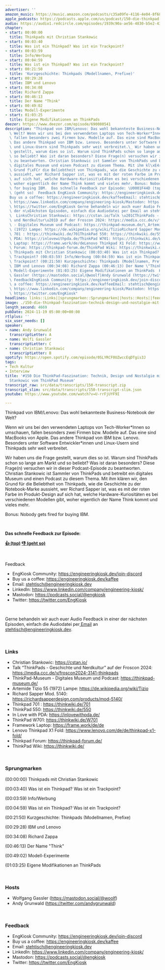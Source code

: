 ```yaml
---
advertiser: ''
amazon_music: https://music.amazon.com/podcasts/c35a09fe-4116-4e04-8f68-77d61b112e46/episodes/3feaf7f9-4fcc-4a86-a35e-13761f6f0e84/engineering-kiosk-150-die-thinkpad-faszination-technik-design-und-nostalgie-mit-christian-stankowic-vom-thinkpad-museum
apple_podcasts: https://podcasts.apple.com/us/podcast/150-die-thinkpad-faszination-technik-design-und-nostalgie/id1603082924?i=1000677421164&uo=4
audio: https://audio1.redcircle.com/episodes/1939c90a-ae56-4830-b5e2-4317d061ed77/stream.mp3
chapter:
- start: 00:00:00
  title: Thinkpads mit Christian Stankowic
- start: 00:03:40
  title: Was ist ein Thinkpad? Was ist ein Trackpoint?
- start: 00:03:59
  title: Info/Werbung
- start: 00:04:59
  title: Was ist ein Thinkpad? Was ist ein Trackpoint?
- start: 00:21:50
  title: 'Kurzgeschichte: Thinkpads (Modellnamen, Prefixe)'
- start: 00:29:28
  title: IBM und Lenovo
- start: 00:34:08
  title: Richard Zappa
- start: 00:46:13
  title: Der Name "Think"
- start: 00:49:02
  title: Modell-Experimente
- start: 01:03:25
  title: Eigene Modifikationen an ThinkPads
deezer: https://www.deezer.com/episode/690080541
description: "Thinkpad von IBM/Lenovo: Das wohl bekannteste Business-Notebook der\
  \ Welt? Wenn wir uns bei den verwendeten Laptops von Tech-Worker*Innen so umschauen,\
  \ fallen besonders zwei Firmen bzw. Modelle auf. Das eine sind MacBooks von Apple.\
  \ Das andere Thinkpad von IBM bzw. Lenovo. Besonders unter Software Entwickler*innen\
  \ und Linux-Usern sind Thinkpads sehr weit verbreitet.\_ Wir haben uns die Frage\
  \ gestellt, warum dies so ist. Warum sind ThinkPads schon so lange am Markt und\
  \ so beliebt? Was ist daran besonders? Diese Frage(n) versuchen wir in dieser Podcast-Episode\
  \ zu beantworten. Christian Stankowic ist Sammler von ThinkPads und betreibt ein\
  \ digitales Museum und einen Podcast zu diesem Thema. Mit ihm kl\xE4ren wir, den\
  \ Grund f\xFCr die Beliebtheit von Thinkpads, wie die Geschichte zu der Notebook-Marke\
  \ aussieht, wer Richard Sapper ist, was es mit der roten Farbe im Produkt-Design\
  \ auf sich hat, welche Hardware-Kuriosit\xE4ten es bei verschiedenen Modellen gibt,\
  \ woher eigentlich der Name Think kommt und vieles mehr. Bonus: Nobody gets fired\
  \ for buying IBM.  Das schnelle Feedback zur Episode: \U0001F44D (top)\_\U0001F44E\
  \ (geht so)  Feedback EngKiosk Community: https://engineeringkiosk.dev/join-discord\_\
  Buy us a coffee: https://engineeringkiosk.dev/kaffeeEmail: stehtisch@engineeringkiosk.devLinkedIn:\
  \ https://www.linkedin.com/company/engineering-kiosk/Mastodon: https://podcasts.social/@engkioskTwitter:\
  \ https://twitter.com/EngKiosk Gerne behandeln wir auch euer Audio Feedback in einer\
  \ der n\xE4chsten Episoden, einfach die Audiodatei per Email an stehtisch@engineeringkiosk.dev.\
  \  LinksChristian Stankowic: https://cstan.io/Talk \u201CThinkPads - Geschichte\
  \ und Nerdkultur\u201D auf der Froscon 2024: https://media.ccc.de/v/froscon2024-3141-thinkpadsThinkPad-Museum\
  \ - Digitales Museum und Podcast: https://thinkpad-museum.de/\_Artemide Tizio 55\
  \ (1972) Lampe: https://de.wikipedia.org/wiki/TizioRichard Sapper Mod. 5140: https://richardsapperdesign.com/products/mod-5140/Thinkpad\
  \ 701 : https://thinkwiki.de/701ThinkPad 550: https://thinkwiki.de/550In Love with\
  \ PDA: https://inlovewithpda.de/ThinkPad W701: https://thinkwiki.de/W701Framework\
  \ Laptop: https://frame.work/de/deLenovo Thinkpad X1 Fold: https://www.lenovo.com/de/de/thinkpad-x1-fold/Thinkpad\
  \ Forum: https://thinkpad-forum.de/ThinkPad Wiki: https://thinkwiki.de/ Sprungmarken(00:00:00)\
  \ Thinkpads mit Christian Stankowic (00:03:40) Was ist ein Thinkpad? Was ist ein\
  \ Trackpoint? (00:03:59) Info/Werbung (00:04:59) Was ist ein Thinkpad? Was ist ein\
  \ Trackpoint? (00:21:50) Kurzgeschichte: Thinkpads (Modellnamen, Prefixe) (00:29:28)\
  \ IBM und Lenovo (00:34:08) Richard Zappa (00:46:13) Der Name \"Think\" (00:49:02)\
  \ Modell-Experimente (01:03:25) Eigene Modifikationen an ThinkPads  HostsWolfgang\
  \ Gassler (https://mastodon.social/@woolf)Andy Grunwald (https://twitter.com/andygrunwald)\
  \ FeedbackEngKiosk Community: https://engineeringkiosk.dev/join-discord\_Buy us\
  \ a coffee: https://engineeringkiosk.dev/kaffeeEmail: stehtisch@engineeringkiosk.devLinkedIn:\
  \ https://www.linkedin.com/company/engineering-kiosk/Mastodon: https://podcasts.social/@engkioskTwitter:\
  \ https://twitter.com/EngKiosk"
headlines: links::Links||sprungmarken::Sprungmarken||hosts::Hosts||feedback::Feedback
image: ./150-die-thinkpad-faszination-technik-design-und-nostalgie-mit-christian-stankowic-vom-thinkpad-museum.jpg
length_second: 4669
pubDate: 2024-11-19 05:00:00+00:00
rtlplus: ''
six_user_needs: []
speaker:
- name: Andy Grunwald
  transcriptLetter: A
- name: Wolfi Gassler
  transcriptLetter: C
- name: Christian Stankowic
  transcriptLetter: B
spotify: https://open.spotify.com/episode/0SLYRCF0UZwccEqDTgis3J
tags:
- Tech Kultur
- Interview
title: '#150 Die ThinkPad-Faszination: Technik, Design und Nostalgie mit Christian
  Stankowic vom ThinkPad Museum'
transcript_raw: src/data/transcripts/150-transcript.zip
transcript_slim: src/data/transcripts/150-transcript-slim.json
youtube: https://www.youtube.com/watch?v=U-rrFjUYF9I

---
```

<p>Thinkpad von IBM/Lenovo: Das wohl bekannteste Business-Notebook der Welt?</p><p>Wenn wir uns bei den verwendeten Laptops von Tech-Worker*Innen so umschauen, fallen besonders zwei Firmen bzw. Modelle auf. Das eine sind MacBooks von Apple. Das andere Thinkpad von IBM bzw. Lenovo. Besonders unter Software Entwickler*innen und Linux-Usern sind Thinkpads sehr weit verbreitet. </p><p>Wir haben uns die Frage gestellt, warum dies so ist. Warum sind ThinkPads schon so lange am Markt und so beliebt? Was ist daran besonders? Diese Frage(n) versuchen wir in dieser Podcast-Episode zu beantworten. Christian Stankowic ist Sammler von ThinkPads und betreibt ein digitales Museum und einen Podcast zu diesem Thema. Mit ihm klären wir, den Grund für die Beliebtheit von Thinkpads, wie die Geschichte zu der Notebook-Marke aussieht, wer Richard Sapper ist, was es mit der roten Farbe im Produkt-Design auf sich hat, welche Hardware-Kuriositäten es bei verschiedenen Modellen gibt, woher eigentlich der Name Think kommt und vieles mehr.</p><p>Bonus: Nobody gets fired for buying IBM.</p><p><br></p><p><strong>Das schnelle Feedback zur Episode:</strong></p><p><a href="https://api.openpodcast.dev/feedback/150/upvote" rel="nofollow"><strong>👍 (top)</strong></a><strong> </strong><a href="https://api.openpodcast.dev/feedback/150/downvote" rel="nofollow"><strong>👎 (geht so)</strong></a></p><p><br></p><p>Feedback</p><ul><li>EngKiosk Community: <a href="https://engineeringkiosk.dev/join-discord">https://engineeringkiosk.dev/join-discord</a> </li><li>Buy us a coffee: <a href="https://engineeringkiosk.dev/kaffee">https://engineeringkiosk.dev/kaffee</a></li><li>Email: <a href="mailto:stehtisch@engineeringkiosk.dev" rel="nofollow">stehtisch@engineeringkiosk.dev</a></li><li>LinkedIn: <a href="https://www.linkedin.com/company/engineering-kiosk/" rel="nofollow">https://www.linkedin.com/company/engineering-kiosk/</a></li><li>Mastodon: <a href="https://podcasts.social/@engkiosk" rel="nofollow">https://podcasts.social/@engkiosk</a></li><li>Twitter: <a href="https://twitter.com/EngKiosk" rel="nofollow">https://twitter.com/EngKiosk</a></li></ul><p><br></p><p>Gerne behandeln wir auch euer Audio Feedback in einer der nächsten Episoden, einfach die Audiodatei per<a href="https://engineeringkiosk.dev/kontakt/"> Email</a> an <a href="mailto:stehtisch@engineeringkiosk.dev" rel="nofollow">stehtisch@engineeringkiosk.dev</a>.</p><p><br></p><h3 id="links">Links</h3><ul><li>Christian Stankowic: <a href="https://cstan.io/" rel="nofollow">https://cstan.io/</a></li><li>Talk “ThinkPads - Geschichte und Nerdkultur” auf der Froscon 2024: <a href="https://media.ccc.de/v/froscon2024-3141-thinkpads" rel="nofollow">https://media.ccc.de/v/froscon2024-3141-thinkpads</a></li><li>ThinkPad-Museum - Digitales Museum und Podcast: <a href="https://thinkpad-museum.de/" rel="nofollow">https://thinkpad-museum.de/</a> </li><li>Artemide Tizio 55 (1972) Lampe: <a href="https://de.wikipedia.org/wiki/Tizio" rel="nofollow">https://de.wikipedia.org/wiki/Tizio</a></li><li>Richard Sapper Mod. 5140: <a href="https://richardsapperdesign.com/products/mod-5140/" rel="nofollow">https://richardsapperdesign.com/products/mod-5140/</a></li><li>Thinkpad 701 : <a href="https://thinkwiki.de/701" rel="nofollow">https://thinkwiki.de/701</a></li><li>ThinkPad 550: <a href="https://thinkwiki.de/550" rel="nofollow">https://thinkwiki.de/550</a></li><li>In Love with PDA: <a href="https://inlovewithpda.de/" rel="nofollow">https://inlovewithpda.de/</a></li><li>ThinkPad W701: <a href="https://thinkwiki.de/W701" rel="nofollow">https://thinkwiki.de/W701</a></li><li>Framework Laptop: <a href="https://frame.work/de/de" rel="nofollow">https://frame.work/de/de</a></li><li>Lenovo Thinkpad X1 Fold: <a href="https://www.lenovo.com/de/de/thinkpad-x1-fold/" rel="nofollow">https://www.lenovo.com/de/de/thinkpad-x1-fold/</a></li><li>Thinkpad Forum: <a href="https://thinkpad-forum.de/" rel="nofollow">https://thinkpad-forum.de/</a></li><li>ThinkPad Wiki: <a href="https://thinkwiki.de/701" rel="nofollow">https://thinkwiki.de/</a></li></ul><p><br></p><h3 id="sprungmarken">Sprungmarken</h3><p>(00:00:00) Thinkpads mit Christian Stankowic</p><p>(00:03:40) Was ist ein Thinkpad? Was ist ein Trackpoint?</p><p>(00:03:59) Info/Werbung</p><p>(00:04:59) Was ist ein Thinkpad? Was ist ein Trackpoint?</p><p>(00:21:50) Kurzgeschichte: Thinkpads (Modellnamen, Prefixe)</p><p>(00:29:28) IBM und Lenovo</p><p>(00:34:08) Richard Zappa</p><p>(00:46:13) Der Name &#34;Think&#34;</p><p>(00:49:02) Modell-Experimente</p><p>(01:03:25) Eigene Modifikationen an ThinkPads</p><p><br></p><h3 id="hosts">Hosts</h3><ul><li>Wolfgang Gassler (<a href="https://mastodon.social/@woolf" rel="nofollow">https://mastodon.social/@woolf</a>)</li><li>Andy Grunwald (<a href="https://twitter.com/andygrunwald" rel="nofollow">https://twitter.com/andygrunwald</a>)</li></ul><p><br></p><h3 id="feedback">Feedback</h3><ul><li>EngKiosk Community: <a href="https://engineeringkiosk.dev/join-discord">https://engineeringkiosk.dev/join-discord</a> </li><li>Buy us a coffee: <a href="https://engineeringkiosk.dev/kaffee">https://engineeringkiosk.dev/kaffee</a></li><li>Email: <a href="mailto:stehtisch@engineeringkiosk.dev" rel="nofollow">stehtisch@engineeringkiosk.dev</a></li><li>LinkedIn: <a href="https://www.linkedin.com/company/engineering-kiosk/" rel="nofollow">https://www.linkedin.com/company/engineering-kiosk/</a></li><li>Mastodon: <a href="https://podcasts.social/@engkiosk" rel="nofollow">https://podcasts.social/@engkiosk</a></li><li>Twitter: <a href="https://twitter.com/EngKiosk" rel="nofollow">https://twitter.com/EngKiosk</a></li></ul>
